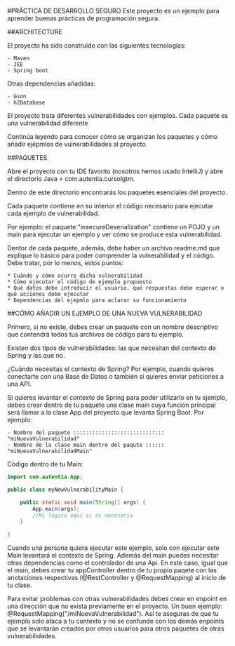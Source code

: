 #PRÁCTICA DE DESARROLLO SEGURO
Este proyecto es un ejemplo para aprender buenas prácticas de programación segura.

##ARCHITECTURE

El proyecto ha sido construido con las siguientes tecnologías:

    - Maven
    - JEE
    - Spring boot
 
Otras dependencias añadidas:

    - Gson
    - h2Database

El proyecto trata diferentes vulnerabilidades con ejemplos. Cada paquete es una vulnerabilidad diferente

Continúa leyendo para conocer cómo se organizan los paquetes y cómo añadir ejepmlos de vulnerabilidades al proyecto.

##PAQUETES

Abre el proyecto con tu IDE favorito (nosotros hemos usado IntelliJ) y abre el directorio Java > com.autentia.cursolgtm.

Dentro de este directorio encontrarás los paquetes esenciales del proyecto.

Cada paquete contiene en su interior el código necesario para ejecutar cada ejemplo de vulnerabilidad.

Por ejemplo: el paquete "insecureDeserialization" contiene un POJO y un main para ejecutar un ejemplo y ver cómo se
produce esta vulnerabilidad.

Dentor de cada paquete, además, debe haber un archivo readme.md que explique lo básico para poder comprender la
vulnerabilidad y el código. Debe tratar, por lo menos, estos puntos:

    * Cuándo y cómo ocurre dicha vulnerabilidad
    * Cómo ejecutar el código de ejemplo propuesto
    * Qué datos debe introducir el usuario, qué respuestas debe esperar o qué acciones debe ejecutar
    * Dependencias del ejepmlo para aclarar su funcionamiento

##CÓMO AÑADIR UN EJEMPLO DE UNA NUEVA VULNERABILIDAD

Primero, si no existe, debes crear un paquete con un nombre descriptivo que contendrá todos tus archivos de código
para tu ejemplo.

Existen dos tipos de vulnerabilidades: las que necesitan del contexto de Spring y las que no.

¿Cuándo necesitas el contexto de Spring? Por ejemplo, cuando quieres conectarte con una Base de Datos o también si
quieres enviar peticiones a una API.

Si quieres levantar el contexto de Spring para poder utilizarlo en tu ejemplo, debes crear dentro de tu paquete una
clase main cuya función principal será llamar a la clase App del proyecto que levanta Spring Boot. Por ejemplo:

    - Nombre del paquete ::::::::::::::::::::::::::::: "miNuevaVulnerabilidad"
    - Nombre de la clase main dentro del paqute :::::: "miNuevaVulnerabilidadMain"

Código dentro de tu Main:

```java
import com.autentia.App;

public class myNewVulnerabilityMain {

    public static void main(String[] args) {
        App.main(args);
        //Mi lógica aquí si es necesaria
    }

}
```

Cuando una persona quiera ejecutar este ejemplo, solo con ejecutar este Main levantará el contexto de Spring. Además del
main puedes necesitar otras dependencias como el controlador de una Api. En este caso, igual que el main, debes crear
tu appController dentro de tu propio paqete con las anotaciones respectivas (@RestController y @RequestMapping) al inicio
de tu clase.

Para evitar problemas con otras vulnerabilidades debes crear en enpoint en una dirección que no exista previamente en
el proyecto. Un buen ejemplo: @RequestMapping("/miNuevaVulnerabilidad"). Así te aseguras de que tu ejemplo solo ataca a
tu contexto y no se confunde con los demás enpoints que se levantarán creados por otros usuarios para otros paquetes
de otras vulnerabilidades.


